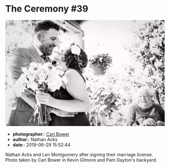 # The Ceremony \#39

![Nathan Acks and Len Montgomery after signing their marriage license](assets/2019-06-29-set-1-the-ceremony-39.webp)

* **photographer**:: [Carl Bower](https://carlbowerphotos.com)
* **author**:: Nathan Acks
* **date**:: 2019-06-29 15:52:44

Nathan Acks and Len Montgomery after signing their marriage license. Photo taken by Carl Bower in Kevin Gilmore and Pam Dayton's backyard.

